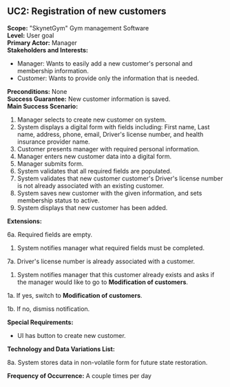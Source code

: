 UC2: Registration of new customers
----------------------------------

**Scope:** "SkynetGym" Gym management Software  
**Level:** User goal  
**Primary Actor:** Manager  
**Stakeholders and Interests:**

 - Manager: Wants to easily add a new customer's personal and
   membership information.
 - Customer: Wants to provide only the
   information that is needed.

**Preconditions:** None  
**Success Guarantee:** New customer information is saved.  
**Main Success Scenario:**

1.	Manager selects to create new customer on system.
2.	System displays a digital form with fields including: First name, Last name, address, phone, email, Driver's license number, and health insurance provider name.
3.	Customer presents manager with required personal information.
4.	Manager enters new customer data into a digital form.
5.	Manager submits form.
6.	System validates that all required fields are populated.
7.	System validates that new customer customer's Driver's license number is not already associated with an existing customer.
8.	System saves new customer with the given information, and sets membership status to active. 
9.	System displays that new customer has been added.

**Extensions:**

6a. Required fields are empty.

1.	System notifies manager what required fields must be completed.

7a. Driver's license number is already associated with a customer.

1.	System notifies manager that this customer already exists and asks if the manager would like to go to **Modification of customers**.

 1a. If yes, switch to **Modification of customers**.

 1b. If no, dismiss notification.
 
**Special Requirements:**

- UI has button to create new customer.

**Technology and Data Variations List:**

8a. System stores data in non-volatile form for future state restoration.

**Frequency of Occurrence:** A couple times per day
